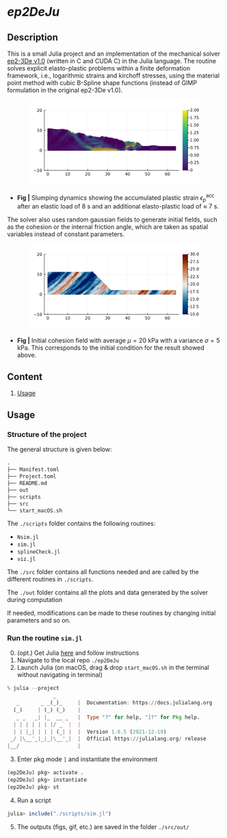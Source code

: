 # ***ep2DeJu*** #
## **Description** 
This is a small Julia project and an implementation of the mechanical solver [ep2-3De v1.0](https://github.com/ewyser/ep2-3De) (written in C and CUDA C) in the Julia language. The routine solves explicit elasto-plastic problems within a finite deformation framework, i.e., logarithmic strains and kirchoff stresses, using the material point method with cubic B-Spline shape functions (instead of GIMP formulation in the original ep2-3De v1.0).

<p align="center">
  <img src="scripts/saved/6_plot.png" width="400"/>
</p>

* **Fig |** Slumping dynamics showing the accumulated plastic strain $\epsilon_p^{\mathrm{acc}}$ after an elastic load of 8 s and an additional elasto-plastic load of $\approx$ 7 s. 

The solver also uses random gaussian fields to generate initial fields, such as the cohesion or the internal friction angle, which are taken as spatial variables instead of constant parameters. 

<p align="center">
  <img src="scripts/saved/6_coh0.png" width="400"/>
</p>

* **Fig |** Initial cohesion field with average $\mu=20$ kPa with a variance $\sigma=5$ kPa. This corresponds to the initial condition for the result showed above. 

## **Content**
1. [Usage](#id-section2)
<div id='id-section2'/> 

## **Usage**

### Structure of the project
The general structure is given below:
```terminal
.
├── Manifest.toml
├── Project.toml
├── README.md
├── out
├── scripts
├── src
└── start_macOS.sh
```

The ```./scripts``` folder contains the following routines:
-  ```Nsim.jl``` 
-  ```sim.jl``` 
-  ```splineCheck.jl```
-  ```viz.jl```  

The ```./src``` folder contains all functions needed and are called by the different routines in ```./scripts```.

The ```./out``` folder contains all the plots and data generated by the solver during computation

If needed, modifications can be made to these routines by changing initial parameters and so on. 

### Run the routine ```sim.jl``` 

0. (opt.) Get Julia [here](https://julialang.org/downloads/) and follow instructions
1. Navigate to the local repo ``` ./ep2DeJu ``` 
2. Launch Julia (on macOS, drag & drop ```start_macOS.sh``` in the terminal without navigating in terminal)
```julia
% julia --project  
               _
   _       _ _(_)_     |  Documentation: https://docs.julialang.org
  (_)     | (_) (_)    |
   _ _   _| |_  __ _   |  Type "?" for help, "]?" for Pkg help.
  | | | | | | |/ _` |  |
  | | |_| | | | (_| |  |  Version 1.6.5 (2021-12-19)
 _/ |\__'_|_|_|\__'_|  |  Official https://julialang.org/ release
|__/                   |

```

3. Enter pkg mode ``` ] ``` and instantiate the environment
```julia
(ep2DeJu) pkg> activate .
(ep2DeJu) pkg> instantiate 
(ep2DeJu) pkg> st
```
4. Run a script
```julia
julia> include("./scripts/sim.jl")
```

5. The outputs (figs, gif, etc.) are saved in the folder ``` ./src/out/ ```